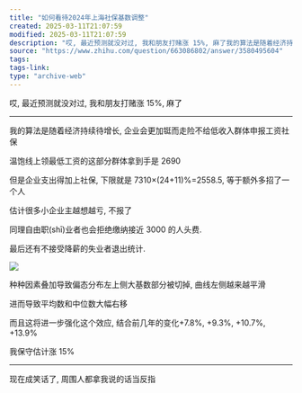 ```yaml
---
title: "如何看待2024年上海社保基数调整"
created: 2025-03-11T21:07:59
modified: 2025-03-11T21:07:59
description: "哎, 最近预测就没对过, 我和朋友打赌涨 15%, 麻了我的算法是随着经济持续待增长, 企业会更加铤而走险不给…"
source: "https://www.zhihu.com/question/663086802/answer/3580495604"
tags:
tags-link:
type: "archive-web"
---
```

哎, 最近预测就没对过, 我和朋友打赌涨 15%, 麻了

---

我的算法是随着经济持续待增长, 企业会更加铤而走险不给低收入群体申报工资社保

温饱线上领最低工资的这部分群体拿到手是 2690

但是企业支出得加上社保, 下限就是 7310×(24+11)%=2558.5, 等于额外多招了一个人

估计很多小企业主越想越亏, 不报了

同理自由职(shī)业者也会拒绝缴纳接近 3000 的人头费.

最后还有不接受降薪的失业者退出统计.

![](https://picx.zhimg.com/50/v2-490f1c87fc7c984ae03f40c013fd4882_720w.jpg?source=2c26e567)

种种因素叠加导致偏态分布左上侧大基数部分被切掉, 曲线左侧越来越平滑

进而导致平均数和中位数大幅右移

而且这将进一步强化这个效应, 结合前几年的变化+7.8%, +9.3%, +10.7%, +13.9%

我保守估计涨 15%

---

现在成笑话了, 周围人都拿我说的话当反指